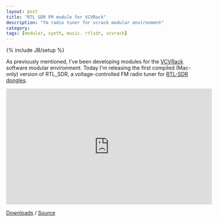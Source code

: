 ```yaml
---
layout: post
title: "RTL SDR FM module for VCVRack"
description: "fm radio tuner for vcrack modular environment"
category:
tags: [modular, synth, music. rtlsdr, vcvrack]
---
```

{% include JB/setup %}

As previously mentioned, I've been developing modules for the [VCVRack](https://vcvrack.com) software modular environment.
Today I'm releasing the first compiled (Mac-only) version of RTL_SDR, a voltage-controlled FM radio
tuner for [RTL-SDR dongles](https://rtlsdr.org).

<iframe width="560" height="315" src="https://www.youtube.com/embed/TGQdgvlga-Q" frameborder="0" allow="autoplay; encrypted-media" allowfullscreen></iframe>


[Downloads](https://github.com/WIZARDISHUNGRY/vcvrack-rtlsdr/releases) / [Source](https://github.com/WIZARDISHUNGRY/vcvrack-rtlsdr)
